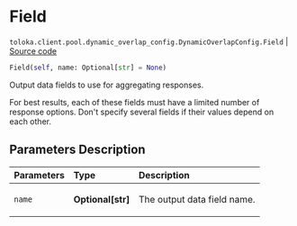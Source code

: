 # Field
`toloka.client.pool.dynamic_overlap_config.DynamicOverlapConfig.Field` | [Source code](https://github.com/Toloka/toloka-kit/blob/v0.1.26/src/client/pool/dynamic_overlap_config.py#L39)

```python
Field(self, name: Optional[str] = None)
```

Output data fields to use for aggregating responses.


For best results, each of these fields must
have a limited number of response options.
Don't specify several fields if their values depend on each other.

## Parameters Description

| Parameters | Type | Description |
| :----------| :----| :-----------|
`name`|**Optional\[str\]**|<p>The output data field name.</p>
